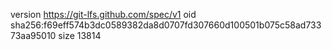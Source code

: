 version https://git-lfs.github.com/spec/v1
oid sha256:f69eff574b3dc0589382da8d0707fd307660d100501b075c58ad73373aa95010
size 13814

